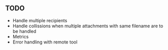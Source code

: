 ## TODO

- Handle multiple recipients
- Handle collissions when multiple attachments with same filename are to be handled
- Metrics
- Error handling with remote tool 